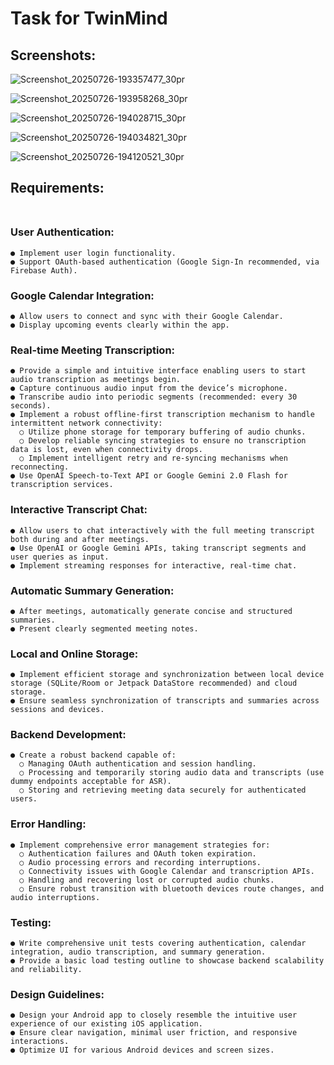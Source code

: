 # Task for TwinMind

## Screenshots:

![Screenshot_20250726-193357477_30pr](https://github.com/user-attachments/assets/8a00bb05-eb79-4c12-a629-2d7a0accb4b9)

![Screenshot_20250726-193958268_30pr](https://github.com/user-attachments/assets/caca7cc8-345d-44e5-906a-86ba9eb18f01)

![Screenshot_20250726-194028715_30pr](https://github.com/user-attachments/assets/558dfe67-4bdf-45f4-a6bc-3a417e91b672)

![Screenshot_20250726-194034821_30pr](https://github.com/user-attachments/assets/90102ab5-b5c8-4a09-8d34-4e3134006526)

![Screenshot_20250726-194120521_30pr](https://github.com/user-attachments/assets/11c3d31e-9faa-4b22-816f-f4ecbd2c7b56)



## Requirements:<br><br>

  ### User Authentication:<br>
    ● Implement user login functionality.
    ● Support OAuth-based authentication (Google Sign-In recommended, via Firebase Auth).
  ### Google Calendar Integration:<br>
    ● Allow users to connect and sync with their Google Calendar.
    ● Display upcoming events clearly within the app.
  ### Real-time Meeting Transcription:<br>
    ● Provide a simple and intuitive interface enabling users to start audio transcription as meetings begin.
    ● Capture continuous audio input from the device’s microphone.
    ● Transcribe audio into periodic segments (recommended: every 30 seconds).
    ● Implement a robust offline-first transcription mechanism to handle intermittent network connectivity:
      ○ Utilize phone storage for temporary buffering of audio chunks.
      ○ Develop reliable syncing strategies to ensure no transcription data is lost, even when connectivity drops.
      ○ Implement intelligent retry and re-syncing mechanisms when reconnecting.
    ● Use OpenAI Speech-to-Text API or Google Gemini 2.0 Flash for transcription services.
  ### Interactive Transcript Chat:<br>
    ● Allow users to chat interactively with the full meeting transcript both during and after meetings.
    ● Use OpenAI or Google Gemini APIs, taking transcript segments and user queries as input.
    ● Implement streaming responses for interactive, real-time chat.
  ### Automatic Summary Generation:<br>
    ● After meetings, automatically generate concise and structured summaries.
    ● Present clearly segmented meeting notes.
  ### Local and Online Storage:<br>
    ● Implement efficient storage and synchronization between local device storage (SQLite/Room or Jetpack DataStore recommended) and cloud storage.
    ● Ensure seamless synchronization of transcripts and summaries across sessions and devices.
  ### Backend Development:<br>
    ● Create a robust backend capable of:
      ○ Managing OAuth authentication and session handling.
      ○ Processing and temporarily storing audio data and transcripts (use dummy endpoints acceptable for ASR).
      ○ Storing and retrieving meeting data securely for authenticated users.
  ### Error Handling:<br>
    ● Implement comprehensive error management strategies for:
      ○ Authentication failures and OAuth token expiration.
      ○ Audio processing errors and recording interruptions.
      ○ Connectivity issues with Google Calendar and transcription APIs.
      ○ Handling and recovering lost or corrupted audio chunks.
      ○ Ensure robust transition with bluetooth devices route changes, and audio interruptions.
  ### Testing:<br>
    ● Write comprehensive unit tests covering authentication, calendar integration, audio transcription, and summary generation.
    ● Provide a basic load testing outline to showcase backend scalability and reliability.
  ### Design Guidelines:<br>
    ● Design your Android app to closely resemble the intuitive user experience of our existing iOS application.
    ● Ensure clear navigation, minimal user friction, and responsive interactions.
    ● Optimize UI for various Android devices and screen sizes.

